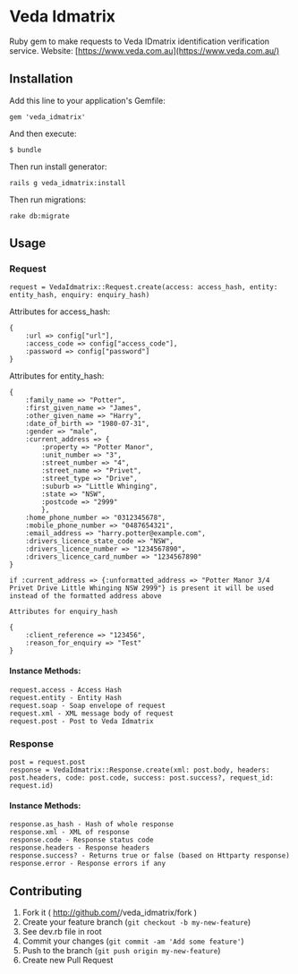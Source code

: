 # Veda Idmatrix

Ruby gem to make requests to Veda IDmatrix identification verification service. Website: [https://www.veda.com.au](https://www.veda.com.au/)

## Installation

Add this line to your application's Gemfile:

    gem 'veda_idmatrix'

And then execute:

    $ bundle

Then run install generator:
	
	rails g veda_idmatrix:install

Then run migrations:

    rake db:migrate    


## Usage

### Request

	
    request = VedaIdmatrix::Request.create(access: access_hash, entity: entity_hash, enquiry: enquiry_hash)

Attributes for access_hash:

    {
        :url => config["url"],
        :access_code => config["access_code"],
        :password => config["password"]
    }

Attributes for entity_hash:

    {
        :family_name => "Potter",
        :first_given_name => "James",
        :other_given_name => "Harry",
        :date_of_birth => "1980-07-31",
        :gender => "male",
        :current_address => {
            :property => "Potter Manor",
            :unit_number => "3",
            :street_number => "4",
            :street_name => "Privet",
            :street_type => "Drive",
            :suburb => "Little Whinging",
            :state => "NSW",
            :postcode => "2999"
            },
        :home_phone_number => "0312345678",
        :mobile_phone_number => "0487654321",
        :email_address => "harry.potter@example.com",
        :drivers_licence_state_code => "NSW",
        :drivers_licence_number => "1234567890",
        :drivers_licence_card_number => "1234567890"
    }

    if :current_address => {:unformatted_address => "Potter Manor 3/4 Privet Drive Little Whinging NSW 2999"} is present it will be used instead of the formatted address above 

    Attributes for enquiry_hash 

    {
        :client_reference => "123456", 
        :reason_for_enquiry => "Test"
    }     

#### Instance Methods:

    request.access - Access Hash
    request.entity - Entity Hash
    request.soap - Soap envelope of request
    request.xml - XML message body of request
    request.post - Post to Veda Idmatrix

### Response
	post = request.post
    response = VedaIdmatrix::Response.create(xml: post.body, headers: post.headers, code: post.code, success: post.success?, request_id: request.id)

#### Instance Methods:

    response.as_hash - Hash of whole response
    response.xml - XML of response
    response.code - Response status code
    response.headers - Response headers
    response.success? - Returns true or false (based on Httparty response)
    response.error - Response errors if any
    

## Contributing

1. Fork it ( http://github.com/<my-github-username>/veda_idmatrix/fork )
2. Create your feature branch (`git checkout -b my-new-feature`)
3. See dev.rb file in root
4. Commit your changes (`git commit -am 'Add some feature'`)
5. Push to the branch (`git push origin my-new-feature`)
6. Create new Pull Request
